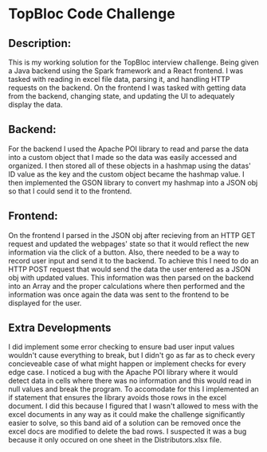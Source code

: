 # TopBloc Code Challenge

## Description:
This is my working solution for the TopBloc interview challenge. Being given a Java backend using the Spark framework and a React frontend. I was tasked with reading in excel file data, parsing it, and handling HTTP requests on the backend. On the frontend I was tasked with getting data from the backend, changing state, and updating the UI to adequately display the data. 

## Backend:
For the backend I used the Apache POI library to read and parse the data into a custom object that I made so the data was easily accessed and organized. I then stored all of these objects in a hashmap using the datas' ID value as the key and the custom object became the hashmap value. I then implemented the GSON library to convert my hashmap into a JSON obj so that I could send it to the frontend. 

## Frontend:
On the frontend I parsed in the JSON obj after recieving from an HTTP GET request and updated the webpages' state so that it would reflect the new information via the click of a button. Also, there needed to be a way to record user input and send it to the backend. To achieve this I need to do an HTTP POST request that would send the data the user entered as a JSON obj with updated values. This information was then parsed on the backend into an Array and the proper calculations where then performed and the information was once again the data was sent to the frontend to be displayed for the user.

## Extra Developments
I did implement some error checking to ensure bad user input values wouldn't cause everything to break, but I didn't go as far as to check every concieveable case of what might happen or implement checks for every edge case. I noticed a bug with the Apache POI library where it would detect data in cells where there was no information and this would read in null values and break the program. To accomodate for this I implemented an if statement that ensures the library avoids those rows in the excel document. I did this because I figured that I wasn't allowed to mess with the excel documents in any way as it could make the challenge significantly easier to solve, so this band aid of a solution can be removed once the excel docs are modified to delete the bad rows. I suspected it was a bug because it only occured on one sheet in the Distributors.xlsx file. 
